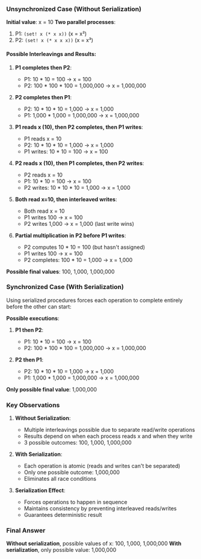 ### Unsynchronized Case (Without Serialization)

**Initial value**: x = 10
**Two parallel processes**:
1. P1: `(set! x (* x x))`       (x = x²)
2. P2: `(set! x (* x x x))`     (x = x³)

#### Possible Interleavings and Results:

1. **P1 completes then P2**:
   - P1: 10 * 10 = 100 → x = 100
   - P2: 100 * 100 * 100 = 1,000,000 → x = 1,000,000

2. **P2 completes then P1**:
   - P2: 10 * 10 * 10 = 1,000 → x = 1,000
   - P1: 1,000 * 1,000 = 1,000,000 → x = 1,000,000

3. **P1 reads x (10), then P2 completes, then P1 writes**:
   - P1 reads x = 10
   - P2: 10 * 10 * 10 = 1,000 → x = 1,000
   - P1 writes: 10 * 10 = 100 → x = 100

4. **P2 reads x (10), then P1 completes, then P2 writes**:
   - P2 reads x = 10
   - P1: 10 * 10 = 100 → x = 100
   - P2 writes: 10 * 10 * 10 = 1,000 → x = 1,000

5. **Both read x=10, then interleaved writes**:
   - Both read x = 10
   - P1 writes 100 → x = 100
   - P2 writes 1,000 → x = 1,000 (last write wins)

6. **Partial multiplication in P2 before P1 writes**:
   - P2 computes 10 * 10 = 100 (but hasn't assigned)
   - P1 writes 100 → x = 100
   - P2 completes: 100 * 10 = 1,000 → x = 1,000

**Possible final values**: 100, 1,000, 1,000,000

### Synchronized Case (With Serialization)

Using serialized procedures forces each operation to complete entirely before the other can start:

**Possible executions**:

1. **P1 then P2**:
   - P1: 10 * 10 = 100 → x = 100
   - P2: 100 * 100 * 100 = 1,000,000 → x = 1,000,000

2. **P2 then P1**:
   - P2: 10 * 10 * 10 = 1,000 → x = 1,000
   - P1: 1,000 * 1,000 = 1,000,000 → x = 1,000,000

**Only possible final value**: 1,000,000

### Key Observations

1. **Without Serialization**:
   - Multiple interleavings possible due to separate read/write operations
   - Results depend on when each process reads x and when they write
   - 3 possible outcomes: 100, 1,000, 1,000,000

2. **With Serialization**:
   - Each operation is atomic (reads and writes can't be separated)
   - Only one possible outcome: 1,000,000
   - Eliminates all race conditions

3. **Serialization Effect**:
   - Forces operations to happen in sequence
   - Maintains consistency by preventing interleaved reads/writes
   - Guarantees deterministic result

### Final Answer

**Without serialization**, possible values of x: 100, 1,000, 1,000,000
**With serialization**, only possible value: 1,000,000
